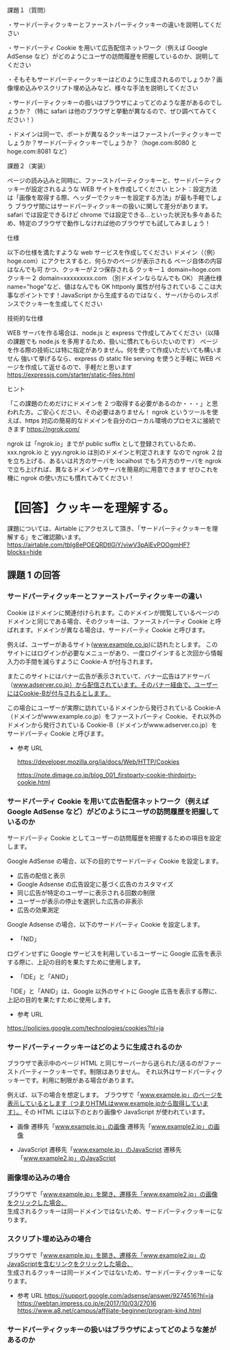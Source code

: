 課題１（質問）

・サードパーティクッキーとファーストパーティクッキーの違いを説明してください

・サードパーティ Cookie を用いて広告配信ネットワーク（例えば Google AdSense など）がどのようにユーザの訪問履歴を把握しているのか、説明してください

・そもそもサードパーティークッキーはどのように生成されるのでしょうか？画像埋め込みやスクリプト埋め込みなど、様々な手法を説明してください

・サードパーティクッキーの扱いはブラウザによってどのような差があるのでしょうか？（特に safari は他のブラウザと挙動が異なるので、ぜひ調べてみてください！）

・ドメインは同一で、ポートが異なるクッキーはファーストパーティクッキーでしょうか？サードパーティクッキーでしょうか？（hoge.com:8080 と hoge.com:8081 など）

課題２（実装）

ページの読み込みと同時に、ファーストパーティクッキーと、サードパーティクッキーが設定されるような WEB サイトを作成してください
ヒント：設定方法は「画像を取得する際、ヘッダーでクッキーを設定する方法」が最も手軽でしょう
ブラウザ間にはサードパーティクッキーの扱いに関して差分があります。safari では設定できるけど chrome では設定できる...といった状況も多々あるため、特定のブラウザで動作しなければ他のブラウザでも試してみましょう！

仕様

以下の仕様を満たすような web サービスを作成してください
ドメイン（（例）hoge.com）にアクセスすると、何らかのページが表示される
ページ自体の内容はなんでも可
かつ、クッキーが２つ保存される
クッキー１
domain=hoge.com
クッキー２
domain=xxxxxxxxx.com
（別ドメインならなんでも OK）
共通仕様
name="hoge"など、値はなんでも OK
httponly 属性が付与されている
ここは大事なポイントです！JavaScript から生成するのではなく、サーバからのレスポンスでクッキーを生成してください

技術的な仕様

WEB サーバを作る場合は、node.js と express で作成してみてください（以降の課題でも node.js を多用するため、扱いに慣れてもらいたいのです）
ページを作る際の技術には特に指定がありません。何を使って作成いただいても構いません
強いて挙げるなら、express の static file serving を使うと手軽に WEB ページを作成して返せるので、手軽だと思います
https://expressjs.com/starter/static-files.html

ヒント

「この課題のためだけにドメインを 2 つ取得する必要があるのか・・・」と思われた方。ご安心ください、その必要はありません！
ngrok というツールを使えば、https 対応の簡易的なドメインを自分のローカル環境のプロセスに接続できます
https://ngrok.com/

ngrok は「ngrok.io」までが public suffix として登録されているため、xxx.ngrok.io と yyy.ngrok.io は別のドメインと判定されます
なので ngrok ２台を立ち上げる、あるいは片方のサーバを localhost でもう片方のサーバを ngrok で立ち上げれば、異なるドメインのサーバを簡易的に用意できます
ぜひこれを機に ngrok の使い方にも慣れてみてください！

# 【回答】クッキーを理解する。

課題については、Airtable にアクセスして頂き、「サードパーティクッキーを理解する」をご確認願います。 https://airtable.com/tblg8ePOEQRDtIGiY/viwV3pAlEvPOOgmHF?blocks=hide

## 課題 1 の回答

### サードパーティクッキーとファーストパーティクッキーの違い

Cookie はドメインに関連付けられます。このドメインが閲覧しているページのドメインと同じである場合、そのクッキーは、ファーストパーティ Cookie と呼ばれます。ドメインが異なる場合は、サードパーティ Cookie と呼びます。

例えば、ユーザーがあるサイト(www.example.co.jp)に訪れたとします。 このサイトにはログインが必要なメニューがあり、一度ログインすると次回から情報入力の手間を減らすように Cookie-A が付与されます。

またこのサイトにはバナー広告が表示されていて、バナー広告はアドサーバ（www.adserver.co.jp）から配信されています。そのバナー経由で、ユーザーにはCookie-Bが付与されるとします。

この場合にユーザーが実際に訪れているドメインから発行されている Cookie-A（ドメインがwww.example.co.jp）をファーストパーティ Cookie、それ以外のドメインから発行されている Cookie-B（ドメインがwww.adserver.co.jp）をサードパーティ Cookie と呼びます。

- 参考 URL

  https://developer.mozilla.org/ja/docs/Web/HTTP/Cookies

  https://note.dimage.co.jp/blog_001_firstparty-cookie-thirdpirty-cookie.html

### サードパーティ Cookie を用いて広告配信ネットワーク（例えば Google AdSense など）がどのようにユーザの訪問履歴を把握しているのか

サードパーティ Cookie としてユーザーの訪問履歴を把握するための項目を設定します。

Google AdSense の場合、以下の目的でサードパーティ Cookie を設定します。

- 広告の配信と表示
- Google Adsense の広告設定に基づく広告のカスタマイズ
- 同じ広告が特定のユーザーに表示される回数の制限
- ユーザーが表示の停止を選択した広告の非表示
- 広告の効果測定

Google Adsense の場合、以下のサードパーティ Cookie を設定します。

- 「NID」

ログインせずに Google サービスを利用しているユーザーに Google 広告を表示する際に、上記の目的を果たすために使用します。

- 「IDE」と「ANID」

「IDE」と「ANID」は、Google 以外のサイトに Google 広告を表示する際に、上記の目的を果たすために使用します。

- 参考 URL

https://policies.google.com/technologies/cookies?hl=ja

### サードパーティークッキーはどのように生成されるのか

ブラウザで表示中のページ HTML と同じサーバーから送られた/送るのがファーストパーティークッキーです。制限はありません。
それ以外はサードパーティクッキーです。利用に制限がある場合があります。

例えば、以下の場合を想定します。
ブラウザで「www.example.jp」のページを表示しているとします（つまりHTMLはwww.example.jpから取得しています）。
その HTML には以下のとおり画像や JavaScript が使われています。

- 画像
  遷移先「www.example.jp」の画像
  遷移先「www.example2.jp」の画像

- JavaScript
  遷移先「www.example.jp」のJavaScript
  遷移先「www.example2.jp」のJavaScript

### 画像埋め込みの場合

ブラウザで「www.example.jp」を開き、遷移先「www.example2.jp」の画像をクリックした場合、  
生成されるクッキーは同一ドメインではないため、サードパーティクッキーになります。

### スクリプト埋め込みの場合

ブラウザで「www.example.jp」を開き、遷移先「www.example2.jp」のJavaScriptを含むリンクをクリックした場合、  
生成されるクッキーは同一ドメインではないため、サードパーティクッキーになります。

- 参考 URL
  https://support.google.com/adsense/answer/9274516?hl=ja
  https://webtan.impress.co.jp/e/2017/10/03/27016
  https://www.a8.net/campus/affiliate-beginner/program-kind.html

### サードパーティクッキーの扱いはブラウザによってどのような差があるのか
